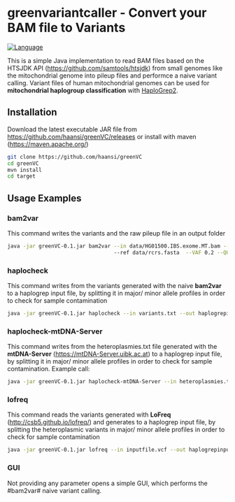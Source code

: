 # greenvariantcaller - Convert your BAM file to Variants

<a href="https://www.java.com/"><img src="http://img.shields.io/badge/language-java-brightgreen.svg" alt="Language" data-canonical-src="http://img.shields.io/badge/language-java-brightgreen.svg" style="max-width:100%;"></a></p>

This is a simple Java implementation to read BAM files based on the HTSJDK API (https://github.com/samtools/htsjdk) from small genomes like the mitochondrial genome into pileup files and performce a naive variant calling. Variant files of human mitochondrial genomes can be used for **mitochondrial haplogroup classification** with [HaploGrep2](http://haplogrep.uibk.ac.at).

## Installation
Download the latest executable JAR file from https://github.com/haansi/greenVC/releases 
or install with maven (https://maven.apache.org/) 
```bash
git clone https://github.com/haansi/greenVC
cd greenVC
mvn install
cd target
```
## Usage Examples

### bam2var
This command writes the variants and the raw pileup file in an output folder 

```bash
java -jar greenVC-0.1.jar bam2var --in data/HG01500.IBS.exome.MT.bam --out resultfolder  
                                  --ref data/rcrs.fasta  --VAF 0.2 --QUAL 20

```

### haplocheck
This command writes from the variants generated with the naive **bam2var** to a haplogrep input file, by splitting it in major/ minor allele profiles in order to check for sample contamination 

```bash
java -jar greenVC-0.1.jar haplocheck --in variants.txt --out haplogrepinput.hsd   --VAF 0.05 

```

### haplocheck-mtDNA-Server
This command writes from the heteroplasmies.txt file generated with the **mtDNA-Server** (https://mtDNA-Server.uibk.ac.at) to a haplogrep input file, by splitting it in major/ minor allele profiles in order to check for sample contamination. Example call: 

```bash
java -jar greenVC-0.1.jar haplocheck-mtDNA-Server --in heteroplasmies.txt --out haplogrepinput.hsd  --VAF 0.05 

```

### lofreq
This command reads the variants generated with **LoFreq** (http://csb5.github.io/lofreq/) and generates to a haplogrep input file, by splitting the heteroplasmic variants in major/ minor allele profiles in order to check for sample contamination 

```bash
java -jar greenVC-0.1.jar lofreq --in inputfile.vcf --out haplogrepinput.hsd 
```

### GUI
Not providing any parameter opens a simple GUI, which performs the #bam2var# naive variant calling.